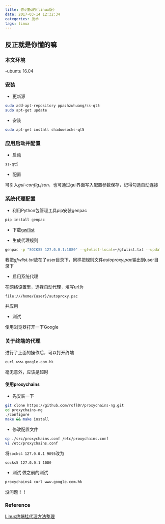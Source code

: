 ```yaml
---
title: 你s懂s的(linux版)
date: 2017-03-14 12:32:34
categories: 技术
tags: linux
---
```


## 反正就是你懂的嘛

### 本文环境

-ubuntu 16.04

### 安装

- 更新源
```bash
sudo add-apt-repository ppa:hzwhuang/ss-qt5
sudo apt-get update
```
- 安装
```bash
sudo apt-get install shadowsocks-qt5
```

<!--more-->

### 应用启动并配置

- 启动
```bash
ss-qt5
```

- 配置

可引入*gui-config.json*，也可通过gui界面写入配置参数保存，记得勾选自动连接

### 系统代理配置

- 利用Python包管理工具pip安装genpac
```bash
pip install genpac
```
- 下载[gwflist](https://github.com/JinnLynn/GenPAC/blob/master/test/gfwlist.txt)

- 生成代理规则
```bash
genpac -p "SOCKS5 127.0.0.1:1080" --gfwlist-local=~/gfwlist.txt --update-gfwlist-local -o ~/autoproxy.pac
```
我把*gfwlist.txt*放在了user目录下，同样把规则文件*autoproxy.pac*输出到user目录下

- 启用系统代理

在网络设置里，选择自动代理，填写url为
```
file:///home/{user}/autoproxy.pac
```
并应用

- 测试

使用浏览器打开一下Google

### 关于终端的代理

进行了上面的操作后，可以打开终端
```bash
curl www.google.com.hk
```
毫无意外，应该是超时

#### 使用proxychains

- 先安装一下
```bash
git clone https://github.com/rofl0r/proxychains-ng.git
cd proxychains-ng
./configure
make && make install
```

- 修改配置文件
```bash
cp ./src/proxychains.conf /etc/proxychains.conf
vi /etc/proxychains.conf
```
将```socks4 127.0.0.1 9095```改为
```
socks5 127.0.0.1 1080
```

- 测试
做之前的测试
```bash
proxychains4 curl www.google.com.hk
```
没问题！！

### Reference

[Linux终端挂代理方法整理](http://www.jianshu.com/p/8e7d7f57bf59)
